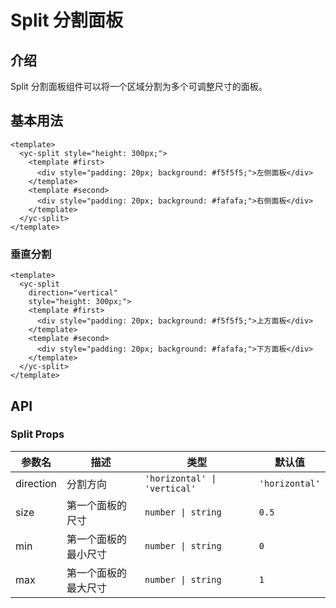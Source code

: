 # Split 分割面板

## 介绍

Split 分割面板组件可以将一个区域分割为多个可调整尺寸的面板。

## 基本用法

```vue
<template>
  <yc-split style="height: 300px;">
    <template #first>
      <div style="padding: 20px; background: #f5f5f5;">左侧面板</div>
    </template>
    <template #second>
      <div style="padding: 20px; background: #fafafa;">右侧面板</div>
    </template>
  </yc-split>
</template>
```

### 垂直分割

```vue
<template>
  <yc-split
    direction="vertical"
    style="height: 300px;">
    <template #first>
      <div style="padding: 20px; background: #f5f5f5;">上方面板</div>
    </template>
    <template #second>
      <div style="padding: 20px; background: #fafafa;">下方面板</div>
    </template>
  </yc-split>
</template>
```

## API

### Split Props

| 参数名    | 描述                 | 类型                         | 默认值         |
| --------- | -------------------- | ---------------------------- | -------------- |
| direction | 分割方向             | `'horizontal' \| 'vertical'` | `'horizontal'` |
| size      | 第一个面板的尺寸     | `number \| string`           | `0.5`          |
| min       | 第一个面板的最小尺寸 | `number \| string`           | `0`            |
| max       | 第一个面板的最大尺寸 | `number \| string`           | `1`            |
